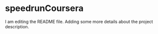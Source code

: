 # speedrunCoursera
I am editing the README file. Adding some more details about the project description.
